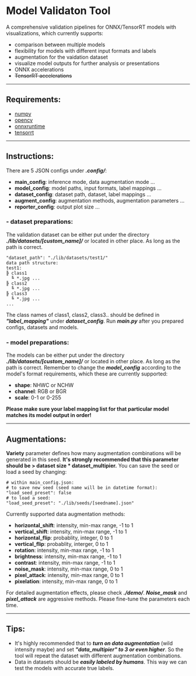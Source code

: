 # Model Validaton Tool
A comprehensive validation pipelines for ONNX/TensorRT models with visualizations, which currently supports:
* comparison between multiple models
* flexibility for models with different input formats and labels
* augmentation for the vaidation dataset
* visualize model outputs for further analysis or presentations
* ONNX accelerations
* ~~TensorRT accelerations~~
***
## Requirements:
* [numpy](https://github.com/numpy/numpy)
* [opencv](https://docs.opencv.org/master/d6/d00/tutorial_py_root.html)
* [onnxruntime](https://github.com/microsoft/onnxruntime)
* [tensorrt](https://github.com/NVIDIA/TensorRT)
***
## Instructions:
There are 5 JSON configs under ***.config/***:
* **main_config**: inference mode, data augmentation mode ...
* **model_config**: model paths, input formats, label mappings ...
* **dataset_config**: dataset path, dataset, label mappings ...
* **augment_config**: augmentation methods, augmentation parameters ...
* **reporter_config**: output plot size ...
### - dataset preparations:
The validation dataset can be either put under the directory ***./lib/datasets/[custom_name]/*** or located in other place.
As long as the path is correct.
```
"dataset_path": "./lib/datasets/test1/"
data path structure:
test1:
╠ class1
  ╚ *.jpg ...
╠ class2
  ╚ *.jpg ...
╠ class3
  ╚ *.jpg ...
...
```
The class names of class1, class2, class3.. should be defined in ***"label_mapping"*** under ***dataset_config***.
Run ***main.py*** after you prepared configs, datasets and models.
### - model preparations:
The models can be either put under the directory ***./lib/datasets/[custom_name]/*** or located in other place.
As long as the path is correct.
Remember to change the ***model_config*** according to the model's format requirements, which these are currently supported:
* **shape**: NHWC or NCHW
* **channel**: RGB or BGR
* **scale**: 0-1 or 0-255

**Please make sure your label mapping list for that particular model matches its model output in order!**
***
## Augmentations:
**Variety** parameter defines how many augmentation combinations will be generated in this seed.
**It's strongly recommended that this parameter should be > dataset size * dataset_multipier.**
You can save the seed or load a seed by changing:
```
# within main_config.json:
# to save new seed (seed name will be in datetime format):
"load_seed_preset": false
# to load a seed:
"load_seed_preset": "./lib/seeds/[seedname].json"
```
Currently supported data augmentation methods:
*   **horizontal_shift**: intensity, min-max range, -1 to 1
*   **vertical_shift**: intensity, min-max range, -1 to 1
*   **horizontal_flip**: probablity, integer, 0 to 1 
*   **vertical_flip**: probablity, interger, 0 to 1
*   **rotation**: intensity, min-max range, -1 to 1
*   **brightness**: intensity, min-max range, -1 to 1
*   **contrast**: intensity, min-max range, -1 to 1
*   **noise_mask**: intensity, min-max range, 0 to 1
*   **pixel_attack**: intensity, min-max range, 0 to 1
*   **pixelation**: intensity, min-max range, 0 to 1

For detailed augmentation effects, please check ***./demo/***. ***Noise_mask*** and ***pixel_attack*** are aggressive methods. Please fine-tune the parameters each time.
***
## Tips:
*   It's highly recommended that to ***turn on data augmentation*** (wild intensity maybe) and set ***"data_multipier" to 3 or even higher***. So the tool will repeat the dataset with different augmentation combinations.
*   Data in datasets should be ***easily labeled by humans***. This way we can test the models with accurate true labels.

